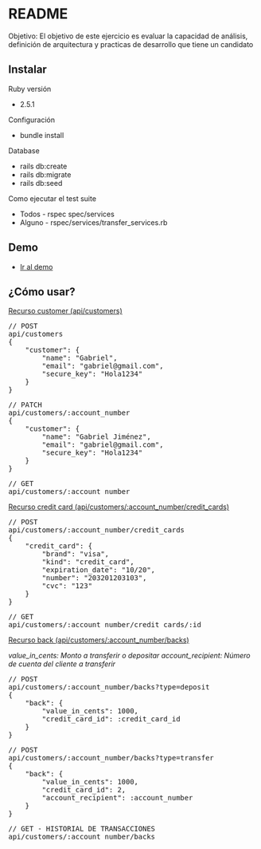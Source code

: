 # README

Objetivo:
El objetivo de este ejercicio es evaluar la capacidad de análisis, definición de arquitectura y practicas de desarrollo que tiene un candidato

<h2>Instalar</h2>

<p>Ruby versión</p>
<ul>
    <li>2.5.1</li>
</ul>

<p>Configuración</p>
<ul>
    <li>bundle install</li>
</ul>

<p>Database</p>
<ul>
    <li>rails db:create</li>
    <li>rails db:migrate</li>
    <li>rails db:seed</li>
</ul>

<p>Como ejecutar el test suite</p>
<ul>
    <li>Todos - rspec spec/services</li>
    <li>Alguno - rspec/services/transfer_services.rb</li>
</ul>

<h2>Demo</h2>
<ul>
    <li><a href="https://ewalletconekta.herokuapp.com/" target="_blank">Ir al demo</a></li>
</ul>

<h2>¿Cómo usar?</h2>

<p><a href="https://ewalletconekta.herokuapp.com/api/customers">Recurso customer (api/customers)</a></p>

<pre>
// POST
api/customers
{
	"customer": {
		"name": "Gabriel",
		"email": "gabriel@gmail.com",
		"secure_key": "Hola1234"
	}
}
</pre>
<pre>
// PATCH
api/customers/:account_number
{
	"customer": {
		"name": "Gabriel Jiménez",
		"email": "gabriel@gmail.com",
		"secure_key": "Hola1234"
	}
}
</pre>
<pre>
// GET 
api/customers/:account_number
</pre>

<p><a href="https://ewalletconekta.herokuapp.com/api/customers/:account_number/credit_cards">Recurso credit card (api/customers/:account_number/credit_cards)</a></p>

<pre>
// POST
api/customers/:account_number/credit_cards
{
	"credit_card": {
		"brand": "visa",
		"kind": "credit_card",
		"expiration_date": "10/20",
		"number": "203201203103",
		"cvc": "123"
	}
}
</pre>

<pre>
// GET
api/customers/:account_number/credit_cards/:id
</pre>

<p><a href="https://ewalletconekta.herokuapp.com/api/customers/:account_number/backs">Recurso back (api/customers/:account_number/backs)</a></p>
<em>value_in_cents: Monto a transferir o depositar</em>
<em>account_recipient: Número de cuenta del cliente a transferir</em>
<pre>
// POST
api/customers/:account_number/backs?type=deposit
{
	"back": {
		"value_in_cents": 1000,
		"credit_card_id": :credit_card_id
	}
}
</pre>

<pre>
// POST
api/customers/:account_number/backs?type=transfer
{
	"back": {
		"value_in_cents": 1000,
		"credit_card_id": 2,
		"account_recipient": :account_number
	}
}
</pre>

<pre>
// GET - HISTORIAL DE TRANSACCIONES
api/customers/:account_number/backs
</pre>